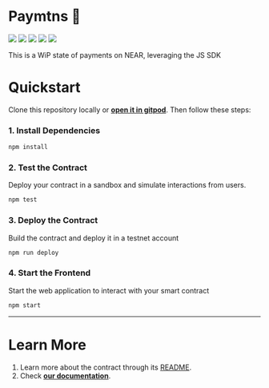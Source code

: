 # Paymtns 💸 
[![](https://img.shields.io/badge/⋈%20Examples-Basics-green)](https://docs.near.org/tutorials/welcome)
[![](https://img.shields.io/badge/Gitpod-Ready-orange)](https://gitpod.io/#/https://github.com/near-examples/donation-js)
[![](https://img.shields.io/badge/Contract-js-yellow)](https://docs.near.org/develop/contracts/anatomy)
[![](https://img.shields.io/badge/Frontend-JS-yellow)](https://docs.near.org/develop/integrate/frontend)
[![](https://img.shields.io/badge/Testing-passing-green)](https://docs.near.org/develop/integrate/frontend)


This is a WiP state of payments on NEAR, leveraging the JS SDK


# Quickstart

Clone this repository locally or [**open it in gitpod**](https://gitpod.io/#/github.com/near-examples/donation-js). Then follow these steps:

### 1. Install Dependencies
```bash
npm install
```

### 2. Test the Contract
Deploy your contract in a sandbox and simulate interactions from users.

```bash
npm test
```

### 3. Deploy the Contract
Build the contract and deploy it in a testnet account
```bash
npm run deploy
```

### 4. Start the Frontend
Start the web application to interact with your smart contract 
```bash
npm start
```

---

# Learn More
1. Learn more about the contract through its [README](./contract/README.md).
2. Check [**our documentation**](https://docs.near.org/develop/welcome).
